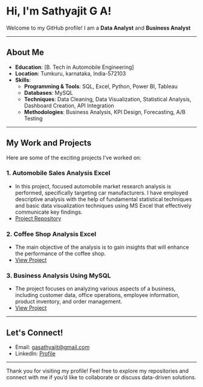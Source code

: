 # Hi, I'm Sathyajit G A!

Welcome to my GitHub profile! I am a **Data Analyst** and **Business Analyst**

---

## About Me
- **Education**: [B. Tech in Automobile Engineering]
- **Location**: Tumkuru, karnataka, India-572103
- **Skills**:
  - **Programming & Tools**:  SQL, Excel, Python, Power BI, Tableau
  - **Databases**: MySQL
  - **Techniques**: Data Cleaning, Data Visualization, Statistical Analysis, Dashboard Creation, API Integration
  - **Methodologies**: Business Analysis, KPI Design, Forecasting, A/B Testing

---

## My Work and Projects
Here are some of the exciting projects I’ve worked on:

### 1. **Automobile Sales Analysis Excel**  
- In this project, focused automobile market research analysis is performed, specifically targeting car manufacturers. I have employed descriptive analysis with the help of fundamental statistical techniques and basic data visualization techniques using MS Excel that effectively communicate key findings. 
- [Project Repository](https://github.com/Neoleo3/Automobile_Sales_Analaysis_Excel)

### 2. **Coffee Shop Analysis Excel**  
- The main objective of the analysis is to gain insights that will enhance the performance of the coffee shop.
- [View Project](https://github.com/Neoleo3/Coffee_Shop_Analysis_Excel)

### 3. **Business Analysis Using MySQL**  
- The project focuses on analyzing various aspects of a business, including customer data, office operations, employee information, product inventory, and order management.
- [View Project](https://github.com/Neoleo3/Business-Analysis)

---

## Let's Connect!
- Email: [gasathyajit@gmail.com](gasathyajit@gmail.com)
- LinkedIn: [Profile](www.linkedin.com/in/sathyajit-g-a-564017110)

---

Thank you for visiting my profile! Feel free to explore my repositories and connect with me if you’d like to collaborate or discuss data-driven solutions. 


